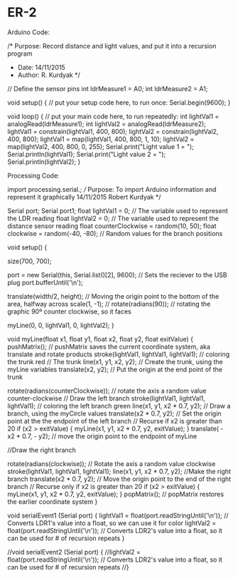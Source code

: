 # ER-2
Arduino Code:

/* Purpose: Record distance and light values, and put it into a recursion program
 *  Date: 14/11/2015
 *  Author: R. Kurdyak
 */

// Define the sensor pins
int ldrMeasure1 = A0;
int ldrMeasure2 = A1;

void setup() {
  // put your setup code here, to run once:
  Serial.begin(9600);
}

void loop() {
  // put your main code here, to run repeatedly:
int lightVal1 = analogRead(ldrMeasure1);
int lightVal2 = analogRead(ldrMeasure2);
lightVal1 = constrain(lightVal1, 400, 800);
lightVal2 = constrain(lightVal2, 400, 800);
lightVal1 = map(lightVal1, 400, 800, 1, 10);
lightVal2 = map(lightVal2, 400, 800, 0, 255);
Serial.print("Light value 1 = ");
Serial.println(lightVal1);
Serial.print("Light value 2 = ");
Serial.println(lightVal2);
}

Processing Code:

import processing.serial.*;
/* Purpose: To import Arduino information and represent it graphically
   14/11/2015
   Robert Kurdyak
*/ 

Serial port;
Serial port1;
float lightVal1 = 0; // The variable used to represent the LDR reading
float lightVal2 = 0; // The variable used to represent the distance sensor reading
float counterClockwise = random(10, 50); 
float clockwise = random(-40, -80); // Random values for the branch positions


void setup() {
  
  size(700, 700);
  
  port = new Serial(this, Serial.list()[2], 9600); // Sets the reciever to the USB plug
  port.bufferUntil('\n');

  translate(width/2, height); // Moving the origin point to the bottom of the area, halfway across
  scale(1, -1); // 
  rotate(radians(90)); // rotating the graphic 90º counter clockwise, so it faces 

  myLine(0, 0, lightVal1, 0, lightVal2);
}


void myLine(float x1, float y1, float x2, float y2, float exitValue) {
pushMatrix(); // pushMatrix saves the current coordinate system, aka translate and rotate products
  stroke(lightVal1, lightVal1, lightVal1); // coloring the trunk red
  // The trunk
  line(x1, y1, x2, y2);    // Create the trunk, using the myLine variables
  translate(x2, y2);      // Put the origin at the end point of the trunk
  

  rotate(radians(counterClockwise)); // rotate the axis a random value counter-clockwise
  // Draw the left branch
  stroke(lightVal1, lightVal1, lightVal1); // coloring the left branch green
  line(x1, y1, x2 * 0.7, y2); // Draw a branch, using the myCircle values
  translate(x2 * 0.7, y2); // Set the origin point at the the endpoint of the left branch
  // Recurse if x2 is greater than 20
  if (x2 > exitValue) {
    myLine(x1, y1, x2 * 0.7, y2, exitValue);
  }
  translate( - x2 * 0.7, - y2); // move the origin point to the endpoint of myLine
  
  //Draw the right branch
  
  rotate(radians(clockwise)); // Rotate the axis a random value clockwise
  stroke(lightVal1, lightVal1, lightVal1);
  line(x1, y1, x2 * 0.7, y2); //Make the right branch
  translate(x2 * 0.7, y2); // Move the origin point to the end of the right branch
  // Recurse only if x2 is greater than 20
  if (x2 > exitValue) {
    myLine(x1, y1, x2 * 0.7, y2, exitValue);
  }
  popMatrix(); // popMatrix restores the earlier coordinate system
}

void serialEvent1 (Serial port) {
 lightVal1 = float(port.readStringUntil('\n')); // Converts LDR1's value into a float, so we can use it for color
 lightVal2 = float(port.readStringUntil('\n')); // Converts LDR2's value into a float, so it can be used for # of recursion repeats
}

//void serialEvent2 (Serial port) {
  //lightVal2 = float(port.readStringUntil('\n')); // Converts LDR2's value into a float, so it can be used for # of recursion repeats
//}

